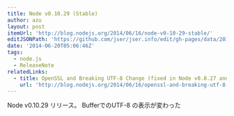 ```yaml
---
title: Node v0.10.29 (Stable)
author: azu
layout: post
itemUrl: 'http://blog.nodejs.org/2014/06/16/node-v0-10-29-stable/'
editJSONPath: 'https://github.com/jser/jser.info/edit/gh-pages/data/2014/06/index.json'
date: '2014-06-20T05:06:46Z'
tags:
  - node.js
  - ReleaseNote
relatedLinks:
  - title: OpenSSL and Breaking UTF-8 Change (fixed in Node v0.8.27 and v0.10.29)
    url: 'http://blog.nodejs.org/2014/06/16/openssl-and-breaking-utf-8-change/'
---
```

Node v0.10.29 リリース。
BufferでのUTF-8 の表示が変わった
